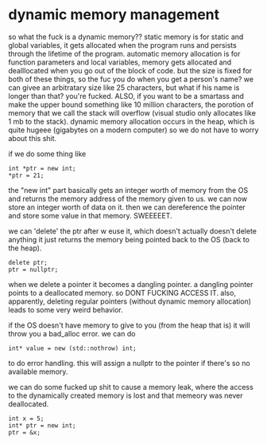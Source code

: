 # dynamic memory management
so what the fuck is a dynamic memory?? static memory is for static and global variables, it gets allocated when the program runs and persists through the lifetime of the program. automatic memory allocation is for function parameters and local variables, memory gets allocated and dealllocated when you go out of the block of code. but the size is fixed for both of these things, so the fuc you do when you get a person's name? we can givee an arbitratary size like 25 characters, but what if his name is longer than that? you're fucked. ALSO, if you want to be a smartass and make the upper bound something like 10 million characters, the porotion of memory that we call the stack will overflow (visual studio only allocates like 1 mb to the stack). dynamic memory allocation occurs in the heap, which is quite hugeee (gigabytes on a modern computer) so we do not have to worry about this shit. 

if we do some thing like

```
int *ptr = new int; 
*ptr = 21;

```
the "new int" part basically gets an integer worth of memory from the OS and returns the memory address of the memory given to us. we can now store an integer worth of data on it. then we can dereference the pointer and store some value in that memory. SWEEEEET.

we can 'delete' the ptr after w euse it, which doesn't actually doesn't delete anything it just returns the memory being pointed back to the OS (back to the heap).

```
delete ptr;
ptr = nullptr;

```

when we delete a pointer it becomes a dangling pointer. a dangling pointer points to a deallocated memory. so DONT FUCKING ACCESS IT. also, apparently, deleting regular pointers (without dynamic memory allocation) leads to some very weird behavior. 

if the OS doesn't have memory to give to you (from the heap that is) it will throw you a bad_alloc error. we can do

```
int* value = new (std::nothrow) int;

```

to do error handling. this will assign a nullptr to the pointer if there's so no available memory.  

we can do some fucked up shit to cause a memory leak, where the access to the dynamically created memory is lost and that memeory was never deallocated. 

```
int x = 5;
int* ptr = new int;
ptr = &x;

```


